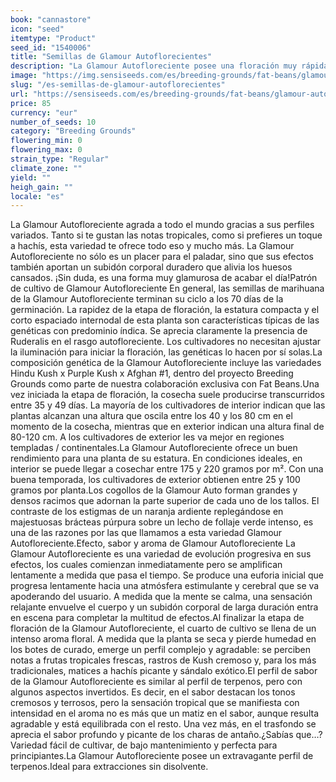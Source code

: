 ```yaml
---
book: "cannastore"
icon: "seed"
itemtype: "Product"
seed_id: "1540006"
title: "Semillas de Glamour Autoflorecientes"
description: "La Glamour Autofloreciente posee una floración muy rápida y una estructura compacta, con niveles de THC del 19-23%. Perfil cremoso y terroso con un toque tropical."
image: "https://img.sensiseeds.com/es/breeding-grounds/fat-beans/glamour-autofloreciente-image.png"
slug: "/es-semillas-de-glamour-autoflorecientes"
url: "https://sensiseeds.com/es/breeding-grounds/fat-beans/glamour-autofloreciente?a_aid=cannastore"
price: 85
currency: "eur"
number_of_seeds: 10
category: "Breeding Grounds"
flowering_min: 0
flowering_max: 0
strain_type: "Regular"
climate_zone: ""
yield: ""
heigh_gain: ""
locale: "es"
---
```

La Glamour Autofloreciente agrada a todo el mundo gracias a sus perfiles variados. Tanto si te gustan las notas tropicales, como si prefieres un toque a hachís, esta variedad te ofrece todo eso y mucho más. La Glamour Autofloreciente no sólo es un placer para el paladar, sino que sus efectos también aportan un subidón corporal duradero que alivia los huesos cansados. ¡Sin duda, es una forma muy glamurosa de acabar el día!Patrón de cultivo de Glamour Autofloreciente En general, las semillas de marihuana de la Glamour Autofloreciente terminan su ciclo a los 70 días de la germinación. La rapidez de la etapa de floración, la estatura compacta y el corto espaciado internodal de esta planta son características típicas de las genéticas con predominio índica. Se aprecia claramente la presencia de Ruderalis en el rasgo autofloreciente. Los cultivadores no necesitan ajustar la iluminación para iniciar la floración, las genéticas lo hacen por sí solas.La composición genética de la Glamour Autofloreciente incluye las variedades Hindu Kush x Purple Kush x Afghan #1, dentro del proyecto Breeding Grounds como parte de nuestra colaboración exclusiva con Fat Beans.Una vez iniciada la etapa de floración, la cosecha suele producirse transcurridos entre 35 y 49 días. La mayoría de los cultivadores de interior indican que las plantas alcanzan una altura que oscila entre los 40 y los 80 cm en el momento de la cosecha, mientras que en exterior indican una altura final de 80-120 cm. A los cultivadores de exterior les va mejor en regiones templadas / continentales.La Glamour Autofloreciente ofrece un buen rendimiento para una planta de su estatura. En condiciones ideales, en interior se puede llegar a cosechar entre 175 y 220 gramos por m². Con una buena temporada, los cultivadores de exterior obtienen entre 25 y 100 gramos por planta.Los cogollos de la Glamour Auto forman grandes y densos racimos que adornan la parte superior de cada uno de los tallos. El contraste de los estigmas de un naranja ardiente replegándose en majestuosas brácteas púrpura sobre un lecho de follaje verde intenso, es una de las razones por las que llamamos a esta variedad Glamour Autofloreciente.Efecto, sabor y aroma de Glamour Autofloreciente La Glamour Autofloreciente es una variedad de evolución progresiva en sus efectos, los cuales comienzan inmediatamente pero se amplifican lentamente a medida que pasa el tiempo. Se produce una euforia inicial que progresa lentamente hacia una atmósfera estimulante y cerebral que se va apoderando del usuario. A medida que la mente se calma, una sensación relajante envuelve el cuerpo y un subidón corporal de larga duración entra en escena para completar la multitud de efectos.Al finalizar la etapa de floración de la Glamour Autofloreciente, el cuarto de cultivo se llena de un intenso aroma floral. A medida que la planta se seca y pierde humedad en los botes de curado, emerge un perfil complejo y agradable: se perciben notas a frutas tropicales frescas, rastros de Kush cremoso y, para los más tradicionales, matices a hachís picante y sándalo exótico.El perfil de sabor de la Glamour Autofloreciente es similar al perfil de terpenos, pero con algunos aspectos invertidos. Es decir, en el sabor destacan los tonos cremosos y terrosos, pero la sensación tropical que se manifiesta con intensidad en el aroma no es más que un matiz en el sabor, aunque resulta agradable y está equilibrada con el resto. Una vez más, en el trasfondo se aprecia el sabor profundo y picante de los charas de antaño.¿Sabías que…? Variedad fácil de cultivar, de bajo mantenimiento y perfecta para principiantes.La Glamour Autofloreciente posee un extravagante perfil de terpenos.Ideal para extracciones sin disolvente.
